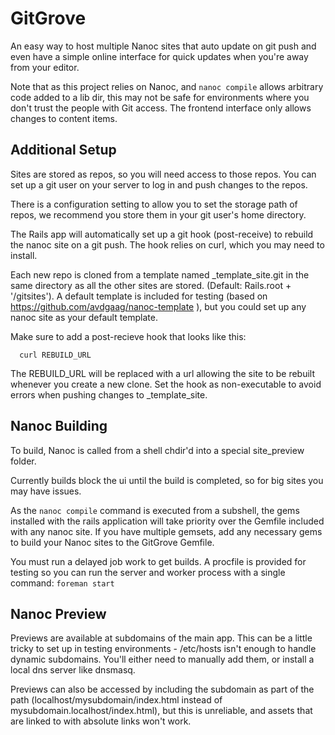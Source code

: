 # GitGrove

An easy way to host multiple Nanoc sites that auto update on git push and even
have a simple online interface for quick updates when you're away from your editor.

Note that as this project relies on Nanoc, and `nanoc compile` allows arbitrary 
code added to a lib dir, this may not be safe for environments where you don't trust
the people with Git access. The frontend interface only allows changes to content
items.

## Additional Setup

Sites are stored as repos, so you will need access to those repos. You can set up
a git user on your server to log in and push changes to the repos.

There is a configuration setting to allow you to set the storage path of repos,
we recommend you store them in your git user's home directory.

The Rails app will automatically set up a git hook (post-receive) to rebuild the nanoc site 
on a git push. The hook relies on curl, which you may need to install.

Each new repo is cloned from a template named _template_site.git in the
same directory as all the other sites are stored. (Default: Rails.root + 
'/gitsites'). A default template is included for testing (based on 
https://github.com/avdgaag/nanoc-template
), but you could set up any nanoc site as your default template.

Make sure to add a post-recieve hook that looks like this: 

```
  curl REBUILD_URL
```

The REBUILD_URL will be replaced with a url allowing the site to be
rebuilt whenever you create a new clone. Set the hook as non-executable
to avoid errors when pushing changes to _template_site. 


## Nanoc Building


To build, Nanoc is called from a shell chdir'd into a special site_preview folder.

Currently builds block the ui until the build is completed, so for big sites you may have issues.

As the `nanoc compile` command is executed from a subshell, the gems installed with 
the rails application will take priority over the Gemfile included with any nanoc site.
If you have multiple gemsets, add any necessary gems to build your Nanoc sites to the 
GitGrove Gemfile.


You must run a delayed job work to get builds. A procfile is provided
for testing so you can run the server and worker process with a single
command: `foreman start`

## Nanoc Preview

Previews are available at subdomains of the main app. This can be
a little tricky to set up in testing environments - /etc/hosts isn't
enough to handle dynamic subdomains. You'll either need to manually 
add them, or install a local dns server like dnsmasq.

Previews can also be accessed by including the subdomain as part of the
path (localhost/mysubdomain/index.html instead of
mysubdomain.localhost/index.html), but this is unreliable, and
assets that are linked to with absolute links won't work.


